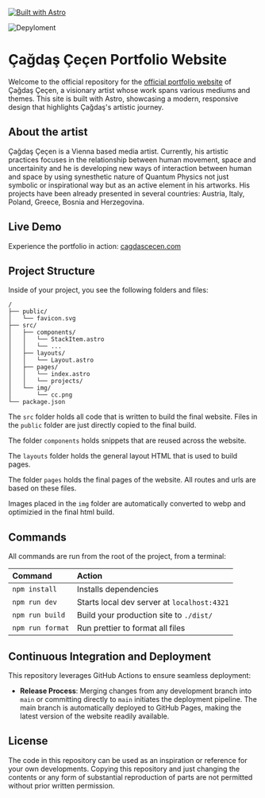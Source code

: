 [![Built with Astro](https://astro.badg.es/v2/built-with-astro/small.svg)](https://astro.build)


![Depyloment](https://github.com/SteinCodeAT/Artist-Portfolio-Website/actions/workflows/deploy.yml/badge.svg)


# Çağdaş Çeçen Portfolio Website

Welcome to the official repository for the [official portfolio website](https://www.cagdascecen.com/) of Çağdaş Çeçen, 
a visionary artist whose work spans various mediums and themes. This site is 
built with Astro, showcasing a modern, responsive design that highlights Çağdaş's artistic journey.


## About the artist
Çağdaş Çeçen is a Vienna based media artist.
Currently, his artistic practices focuses in the relationship between 
human movement, space and uncertainity and he is developing 
new ways of interaction between human and space by using synesthetic 
nature of Quantum Physics not just symbolic or inspirational way 
but as an active element in his artworks. 
His projects have been already presented in several countries: 
Austria, Italy, Poland, Greece, Bosnia and Herzegovina.


## Live Demo

Experience the portfolio in action: [cagdascecen.com](https://www.cagdascecen.com/)

## Project Structure

Inside of your project, you see the following folders and files:

```text
/
├── public/
│   └── favicon.svg
├── src/
│   ├── components/
│   │   └── StackItem.astro
│   │   └── ...
│   ├── layouts/
│   │   └── Layout.astro
│   ├── pages/
│   │   └── index.astro
│   │   └── projects/
│   └── img/
│       └── cc.png
└── package.json
```

The `src` folder holds all code that is written to build the final website. Files in the `public` folder are just directly copied to the final build.

The folder `components` holds snippets that are reused across the website.

The `layouts` folder holds the general layout HTML that is used to build pages.

The folder `pages` holds the final pages of the website. All routes and urls are based on these files.

Images placed in the `img` folder are automatically converted to webp and optimizied in the final html build.

## Commands

All commands are run from the root of the project, from a terminal:

| Command                   | Action                                           |
| :------------------------ | :----------------------------------------------- |
| `npm install`             | Installs dependencies                            |
| `npm run dev`             | Starts local dev server at `localhost:4321`      |
| `npm run build`           | Build your production site to `./dist/`          |
| `npm run format`          | Run prettier to format all files                 |


## Continuous Integration and Deployment

This repository leverages GitHub Actions to ensure seamless deployment:

- <strong>Release Process</strong>: Merging changes from any development branch into `main` or committing directly to `main` initiates the deployment pipeline. The main branch is automatically deployed to GitHub Pages, making the latest version of the website readily available.

## License

The code in this repository can be used as an inspiration or reference for your own developments. Copying this repository and just changing the contents or any form of substantial reproduction of parts are not permitted without prior written permission.

